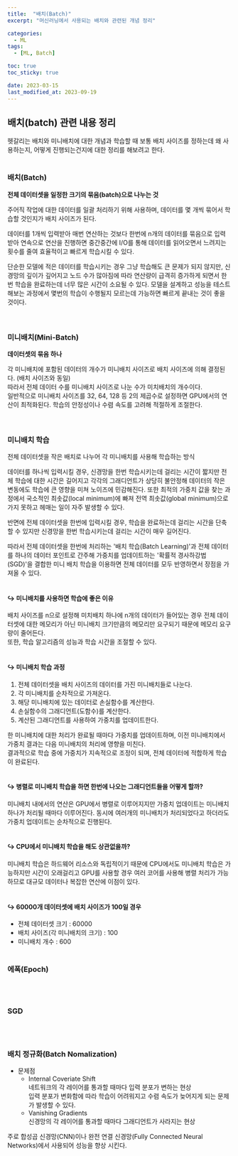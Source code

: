 ```yaml
---
title:  "배치(Batch)"
excerpt: "머신러닝에서 사용되는 배치와 관련된 개념 정리"

categories:
  - ML
tags:
  - [ML, Batch]

toc: true
toc_sticky: true

date: 2023-03-15
last_modified_at: 2023-09-19
---
```


## 배치(batch) 관련 내용 정리  
헷갈리는 배치와 미니배치에 대한 개념과 학습할 때 보통 배치 사이즈를 정하는데 왜 사용하는지, 어떻게 진행되는건지에 대한 정리를 해보려고 한다.  
<br>  

### 배치(Batch)  
**전체 데이터셋을 일정한 크기의 묶음(batch)으로 나누는 것**  

주어직 작업에 대한 데이터를 일괄 처리하기 위해 사용하며, 데이터를 몇 개씩 묶어서 학습할 것인지가 배치 사이즈가 된다.  

데이터를 1개씩 입력받아 매번 연산하는 것보다 한번에 n개의 데이터를 묶음으로 입력 받아 연속으로 연산을 진행하면 중간중간에 I/O를 통해 데이터를 읽어오면서 느려지는 횟수를 줄여 효율적이고 빠르게 학습시킬 수 있다.  

단순한 모델에 적은 데이터를 학습시키는 경우 그냥 학습해도 큰 문제가 되지 않지만, 신경망의 깊이가 깊어지고 노드 수가 많아짐에 따라 연산량이 급격히 증가하게 되면서 한번 학습을 완료하는데 너무 많은 시간이 소요될 수 있다.   모델을 설계하고 성능을 테스트 해보는 과정에서 몇번의 학습이 수행될지 모르는데 가능하면 빠르게 끝내는 것이 좋을 것이다.  
<br><br>  

### 미니배치(Mini-Batch)  
**데이터셋의 묶음 하나**  

각 미니배치에 포함된 데이터의 개수가 미니배치 사이즈로 배치 사이즈에 의해 결정된다. (배치 사이즈와 동일)  
따라서 전체 데이터 수를 미니배치 사이즈로 나눈 수가 미치배치의 개수이다.  
일반적으로 미니배치 사이즈를 32, 64, 128 등 2의 제곱수로 설정하면 GPU에서의 연산이 최적화된다. 학습의 안정성이나 수렴 속도를 고려해 적절하게 조절한다.  
<br><br>  

### 미니배치 학습  
전체 데이터셋을 작은 배치로 나누어 각 미니배치를 사용해 학습하는 방식  

데이터를 하나씩 입력시킬 경우, 신경망을 한번 학습시키는데 걸리는 시간이 짧지만 전체 학습에 대한 시간은 길어지고 각각의 그래디언트가 상당히 불안정해 데이터의 작은 변동에도 학습에 큰 영향을 미쳐 노이즈에 민감해진다. 또한 최적의 가중치 값을 찾는 과정에서 국소적인 최솟값(local minimum)에 빠져 전역 최솟값(global minimum)으로 가지 못하고 헤매는 일이 자주 발생할 수 있다.  

반면에 전체 데이터셋을 한번에 입력시킬 경우, 학습을 완료하는데 걸리는 시간을 단축할 수 있지만 신경망을 한번 학습시키는데 걸리는 시간이 매우 길어진다.  

따라서 전체 데이터셋을 한번에 처리하는 '배치 학습(Batch Learning)'과 전체 데이터를 하나의 데이터 포인트로 간주해 가중치를 업데이트하는 '확률적 경사하강법(SGD)'을 결합한 미니 배치 학습을 이용하면 전체 데이터를 모두 반영하면서 장점을 가져올 수 있다.  
<br>  

#### ↪ 미니배치를 사용하면 학습에 좋은 이유  
배치 사이즈를 n으로 설정해 미치배치 하나에 n개의 데이터가 들어있는 경우 
전체 데이터셋에 대한 메모리가 아닌 미니배치 크기만큼의 메모리만 요구되기 때문에 메모리 요구량이 줄어든다.  
또한, 학습 알고리즘의 성능과 학습 시간을 조절할 수 있다.  
<br>  

#### ↪ 미니배치 학습 과정  
1. 전체 데이터셋을 배치 사이즈의 데이터를 가진 미니배치들로 나눈다.  
2. 각 미니배치를 순차적으로 가져온다.  
3. 해당 미니배치에 있는 데이터로 손실함수를 계산한다.  
4. 손실함수의 그래디언트(도함수)를 계산한다.  
5. 계산된 그래디언트를 사용하여 가중치를 업데이트한다.  

한 미니배치에 대한 처리가 완료될 때마다 가중치를 업데이트하며, 이전 미니배치에서 가중치 결과는 다음 미니배치의 처리에 영향을 미친다.  
결과적으로 학습 중에 가중치가 지속적으로 조정이 되며, 전체 데이터에 적합하게 학습이 완료된다.  
<br>  

#### ↪ 병렬로 미니배치 학습을 하면 한번에 나오는 그래디언트들을 어떻게 할까?  
미니배치 내에서의 연산은 GPU에서 병렬로 이루어지지만 가중치 업데이트는 미니배치 하나가 처리될 때마다 이루어진다. 동시에 여러개의 미니배치가 처리되었다고 하더라도 가중치 업데이트는 순차적으로 진행된다.  
<br>  

#### ↪ CPU에서 미니배치 학습을 해도 상관없을까?  
미니배치 학습은 하드웨어 리소스와 독립적이기 때문에 CPU에서도 미니배치 학습은 가능하지만 시간이 오래걸리고 GPU를 사용할 경우 여러 코어를 사용해 병렬 처리가 가능하므로 대규모 데이터나 복잡한 연산에 이점이 있다.  
<br>  

#### ↪ 60000개 데이터셋에 배치 사이즈가 100일 경우  
- 전체 데이터셋 크기 : 60000
- 배치 사이즈(각 미니배치의 크기) : 100
- 미니배치 개수 : 600
<br><br>  

### 에폭(Epoch)  

<br><br>  

### SGD

<br><br>  

### 배치 정규화(Batch Nomalization)  
- 문제점  
  - Internal Coveriate Shift  
  네트워크의 각 레이어를 통과할 때마다 입력 분포가 변하는 현상  
  입력 분포가 변화함에 따라 학습이 어려워지고 수렴 속도가 늦어지게 되는 문제가 발생할 수 있다.  
  - Vanishing Gradients  
  신경망의 각 레이어를 통과할 때마다 그래디언트가 사라지는 현상  

주로 합성곱 신경망(CNN)이나 완전 연결 신경망(Fully Connected Neural Networks)에서 사용되어 성능을 향상 시킨다.  
